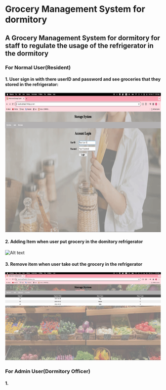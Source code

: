 # Grocery Management System for dormitory
## A Grocery Management System for dormitory for staff to regulate the usage of the refrigerator in the dormitory

### For Normal User(Resident)
#### 1. User sign in with there userID and password and see groceries that they stored in the refrigerator:
<img src="https://github.com/William-07/Grocery-Management-System-for-Dormitory-Refrigerators/blob/main/GIF/NormalUser_1_Login.gif" width="800" height="450"/>

#### 2. Adding Item when user put grocery in the domitory refrigerator
![Alt text](https://github.com/William-07/Grocery-Management-System-for-Dormitory-Refrigerators/blob/main/GIF/%20NormalUser_2_AddItem.gif "GIF Title")

#### 3. Remove item when user take out the grocery in the refrigerator
![Alt text](https://github.com/William-07/Grocery-Management-System-for-Dormitory-Refrigerators/blob/main/GIF/%20NormalUser_3_RemoveItem.gif "GIF Title")

### For Admin User(Dormitory Officer)


#### 1.
